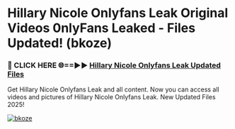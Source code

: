 # Hillary Nicole Onlyfans Leak Original Videos 0nlyFans Leaked - Files Updated! (bkoze)

<h3>🔴 CLICK HERE 🌐==►► <a href="https://tinyurl.com/2jnfzry5" rel="nofollow">Hillary Nicole Onlyfans Leak Updated Files</a></h3>

Get Hillary Nicole Onlyfans Leak and all content. Now you can access all videos and pictures of Hillary Nicole Onlyfans Leak. New Updated Files 2025!

[![bkoze](https://i.imgur.com/GyGTBgg.gif)](https://tinyurl.com/2jnfzry5)
